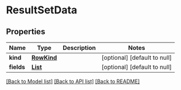 # ResultSetData
## Properties

Name | Type | Description | Notes
------------ | ------------- | ------------- | -------------
**kind** | [**RowKind**](RowKind.md) |  | [optional] [default to null]
**fields** | [**List**](object.md) |  | [optional] [default to null]

[[Back to Model list]](../README.md#documentation-for-models) [[Back to API list]](../README.md#documentation-for-api-endpoints) [[Back to README]](../README.md)

